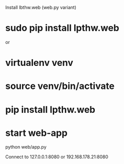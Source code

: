 Install lbthw.web (web.py variant)

# sudo pip install lpthw.web

or

# virtualenv venv
# source venv/bin/activate
# pip install lpthw.web


# start web-app
python web/app.py

Connect to 127.0.0.1:8080 or 192.168.178.21:8080
